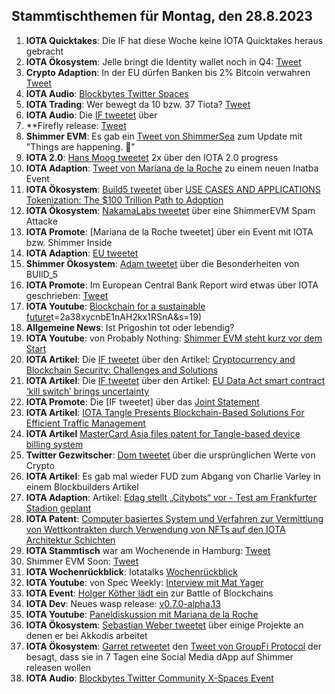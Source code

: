 ## Stammtischthemen für Montag, den 28.8.2023

1. **IOTA Quicktakes**: Die IF hat diese Woche keine IOTA Quicktakes heraus gebracht 
2. **IOTA Ökosystem**: Jelle bringt die Identity wallet noch in Q4: [Tweet](https://twitter.com/Vrom14286662/status/1693700398987514219?t=O6-Tr9mJ2zFh6r5WD2A_lw&s=19)
3. **Crypto Adaption**: In der EU dürfen Banken bis 2% Bitcoin verwahren [Tweet](https://twitter.com/seth_fin/status/1693751766808986064?t=gtw_SZXzBwdIWLmkpPomEQ&s=19)
4. **IOTA Audio**: [Blockbytes Twitter Spaces](https://twitter.com/blockbytescom/status/1693653993484959890?t=EpFz-3oE3A4mEQZZMUt5Bw&s=19)
5. **IOTA Trading**: Wer bewegt da 10 bzw. 37 Tiota? [Tweet](https://twitter.com/Salimasbegum/status/1693729865260818781?t=IpHUMCwnh4DE9UML-ytAPg&s=19)
6. **IOTA Audio**: Die [IF tweetet](https://twitter.com/iota/status/1694076983288775147?t=4WXABh4tyt6CAjXik77EZw&s=19) über
8. **Firefly release: [Tweet](https://twitter.com/gobbli/status/1693984022509330739?t=oWfhxrn_vq7JABGEQxcs3A&s=19)
9. **Shimmer EVM**: Es gab ein [Tweet von ShimmerSea](https://twitter.com/gobbli/status/1693984022509330739?t=oWfhxrn_vq7JABGEQxcs3A&s=19) zum Update mit "Things are happening. 👀"
10. **IOTA 2.0**: [Hans Moog tweetet](https://twitter.com/hus_qy/status/1694105696776675657?t=R13Jz5gumXbcIXlc3g-ZCg&s=19) 2x über den IOTA 2.0 progress
11. **IOTA Adaption**: [Tweet von Mariana de la Roche](https://twitter.com/Marianadlrw/status/1693997375667474532?t=Ds6uBdmI6DRRnOFCr-OOcA&s=19) zu einem neuen Inatba Event
12. **IOTA Ökosystem**: [Build5 tweetet](https://twitter.com/build5tech/status/1694242356873331151?t=MEmdYe2s3-Y5GHwRNncy8A&s=19) über [USE CASES AND APPLICATIONS
Tokenization: The $100 Trillion Path to Adoption](https://build5.com/blog/tokenization/)
13. **IOTA Ökosystem**: [NakamaLabs tweetet](https://twitter.com/Nakama_Labs/status/1694333561980047578?t=_-Bio7HQB4rXBBVaGankQw&s=19) über eine ShimmerEVM Spam Attacke
14. **IOTA Promote**: [Mariana de la Roche tweetet] über ein Event mit IOTA bzw. Shimmer Inside
15. **IOTA Adaption**: [EU tweetet](https://twitter.com/EUBlockchain/status/1694324758467182721?t=ok-RFJmPZpQFJJKH7kK-Ig&s=19)
16. **Shimmer Ökosystem**: [Adam tweetet](https://twitter.com/adam_unchained/status/1694574987909402725?t=8ggjHpE-B47JYE-VOug6hA&s=19) über die Besonderheiten von BUIlD_5
17. **IOTA Promote**: Im European Central Bank Report wird etwas über IOTA geschrieben: [Tweet](https://twitter.com/I1G69/status/1694700312567640430?t=2a38xycnbE1nAH2kx1RSnA&s=19)
18. **IOTA Youtube**: [Blockchain for a sustainable future](https://twitter.com/I1G69/status/1694700312567640430?)t=2a38xycnbE1nAH2kx1RSnA&s=19)
19. **Allgemeine News**: Ist Prigoshin tot oder lebendig?
20. **IOTA Youtube**: von Probably Nothing: [Shimmer EVM steht kurz vor dem Start](https://youtu.be/So39unCMqNo?si=ZGOehvFa7t0qalA4)
21. **IOTA Artikel**: Die [IF tweetet](https://twitter.com/iota/status/1694678794244665607?t=d1X6jZTVqiup1XiqWzq2Iw&s=19) über den Artikel: [Cryptocurrency and Blockchain Security: Challenges and Solutions](https://readwrite.com/cryptocurrency-and-blockchain-security-challenges-and-solutions/)
22. **IOTA Artikel**: Die [IF tweetet](https://twitter.com/iota/status/1694745042198360453?t=ElgZLlpJMmxTtKLz0dLyOA&s=19) über den Artikel: [EU Data Act smart contract ‘kill switch’ brings uncertainty](https://cointelegraph.com/news/eu-data-act-smart-contract-kill-switch-brings-uncertainty)
23. **IOTA Promote**: Die [IF tweetet] über das [Joint Statement](https://data-act.info/joint-statement/)
24. **IOTA Artikel**: [IOTA Tangle Presents Blockchain-Based Solutions For Efficient Traffic Management](https://blockzeit.com/iota-tangle-presents-blockchain-based-solutions-for-efficient-traffic-management/)
25. **IOTA Artikel** [MasterCard Asia files patent for Tangle-based device billing system](https://cointelegraph.com/news/mastercard-asia-files-patent-for-tangle-based-device-billing-system)
26. **Twitter Gezwitscher**: [Dom tweetet](https://twitter.com/DomSchiener/status/1694967942612492320?t=2d1vge_0-wXeLrpxIGPaEA&s=19) über die ursprünglichen Werte von Crypto
27. **IOTA Artikel**: Es gab mal wieder FUD zum Abgang von Charlie Varley in einem Blockbuilders Artikel
28. **IOTA Adaption**: Artikel: [Edag stellt „Citybots“ vor - Test am Frankfurter Stadion geplant](https://www.fuldaerzeitung.de/fulda/fulda-citybots-frankfurt-stadion-test-digitalministerin-kristina-sinemus-edag-92453564.html?source=tw)
29. **IOTA Patent**: [Computer basiertes System und Verfahren zur Vermittlung von Wettkontrakten durch Verwendung von NFTs auf den IOTA Architektur Schichten](https://worldwide.espacenet.com/patent/search/family/087518581/publication/DE102022000649A1?q=pn%3DDE102022000649A1)
30. **IOTA Stammtisch** war am Wochenende in Hamburg: [Tweet](https://twitter.com/GangTangleTalk/status/1695469097692082654?t=ZSMc-chhNgD8GuogcSUI1w&s=19)
31. Shimmer EVM Soon: [Tweet](https://twitter.com/Vrom14286662/status/1695451566977724746?t=mUQhu6kb_Vx0OvQG0slblg&s=19)
32. **IOTA Wochenrückblick**: Iotatalks [Wochenrückblick](https://www.iota-talk.com/index.php?article/318-wochenr%C3%BCckblick-vom-20-bis-26-august-2023/)
33. **IOTA Youtube**: von Spec Weekly: [Interview mit Mat Yager](https://youtu.be/LjfPpm9-s9s?si=x5OIUrRmQZbOVgOf)
34. **IOTA Event**: [Holger Köther lädt ein](https://twitter.com/HolgerKoether/status/1696175883185160376?t=Wbnt7F9hcuq2zI5aqeChAQ&s=19) zur Battle of Blockchains
35. **IOTA Dev**: Neues wasp release: [v0.7.0-alpha.13](https://github.com/iotaledger/wasp/releases/tag/v0.7.0-alpha.13)
36. **IOTA Youtube**: [Paneldiskussion mit Mariana de la Roche](https://youtu.be/tbbzaq3LZ2g?si=XPZE0RTyoOczBxaQ)
37. **IOTA Ökosystem**: [Sebastian Weber tweetet](https://twitter.com/Sebasti65365174/status/1696079520648900939?t=YBahh1ll2CwUpaDt4jvYUw&s=19) über einige Projekte an denen er bei Akkodis arbeitet
38. **IOTA Ökosystem**: [Garret retweetet](https://twitter.com/GarrettBullish/status/1695987679564095549?t=WEn91Xp_Pz0iKmeP0cGK4A&s=19) den [Tweet von GroupFi Protocol](https://twitter.com/groupficom/status/1695986781437755395?t=20ByrHP1CXLM5SSPVtjOLA&s=19) der besagt, dass sie in 7 Tagen eine Social Media dApp auf Shimmer releasen wollen
39. **IOTA Audio**: [Blockbytes Twitter Community X-Spaces Event](https://twitter.com/blockbytescom/status/1695795640045859300?t=8toR6Mpj66NkNmVmEKxgug&s=19)

